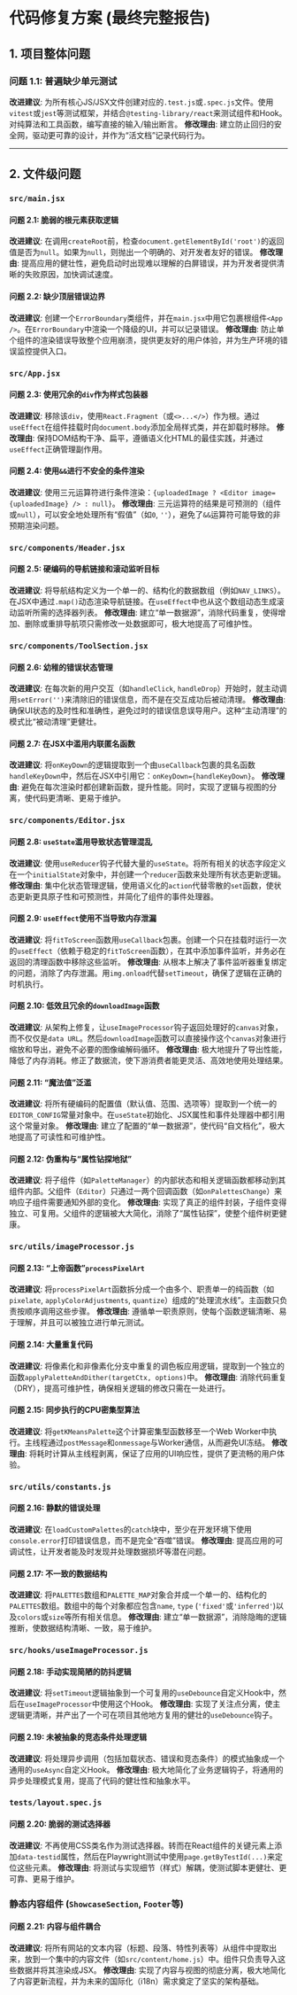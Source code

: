 # 代码修复方案 (最终完整报告)

## 1. 项目整体问题

### **问题 1.1: 普遍缺少单元测试**
**改进建议**: 为所有核心JS/JSX文件创建对应的`.test.js`或`.spec.js`文件。使用`vitest`或`jest`等测试框架，并结合`@testing-library/react`来测试组件和Hook。对纯算法和工具函数，编写直接的输入/输出断言。
**修改理由**: 建立防止回归的安全网，驱动更可靠的设计，并作为“活文档”记录代码行为。

---

## 2. 文件级问题

### **`src/main.jsx`**
#### **问题 2.1: 脆弱的根元素获取逻辑**
**改进建议**: 在调用`createRoot`前，检查`document.getElementById('root')`的返回值是否为`null`。如果为`null`，则抛出一个明确的、对开发者友好的错误。
**修改理由**: 提高应用的健壮性，避免启动时出现难以理解的白屏错误，并为开发者提供清晰的失败原因，加快调试速度。

#### **问题 2.2: 缺少顶层错误边界**
**改进建议**: 创建一个`ErrorBoundary`类组件，并在`main.jsx`中用它包裹根组件`<App />`。在`ErrorBoundary`中渲染一个降级的UI，并可以记录错误。
**修改理由**: 防止单个组件的渲染错误导致整个应用崩溃，提供更友好的用户体验，并为生产环境的错误监控提供入口。

### **`src/App.jsx`**
#### **问题 2.3: 使用冗余的`div`作为样式包装器**
**改进建议**: 移除该`div`，使用`React.Fragment`（或`<>...</>`）作为根。通过`useEffect`在组件挂载时向`document.body`添加全局样式类，并在卸载时移除。
**修改理由**: 保持DOM结构干净、扁平，遵循语义化HTML的最佳实践，并通过`useEffect`正确管理副作用。

#### **问题 2.4: 使用`&&`进行不安全的条件渲染**
**改进建议**: 使用三元运算符进行条件渲染：`{uploadedImage ? <Editor image={uploadedImage} /> : null}`。
**修改理由**: 三元运算符的结果是可预测的（组件或`null`），可以安全地处理所有“假值”（如`0`, `''`），避免了`&&`运算符可能导致的非预期渲染问题。

### **`src/components/Header.jsx`**
#### **问题 2.5: 硬编码的导航链接和滚动监听目标**
**改进建议**: 将导航结构定义为一个单一的、结构化的数据数组（例如`NAV_LINKS`）。在JSX中通过`.map()`动态渲染导航链接。在`useEffect`中也从这个数组动态生成滚动监听所需的选择器列表。
**修改理由**: 建立“单一数据源”，消除代码重复，使得增加、删除或重排导航项只需修改一处数据即可，极大地提高了可维护性。

### **`src/components/ToolSection.jsx`**
#### **问题 2.6: 幼稚的错误状态管理**
**改进建议**: 在每次新的用户交互（如`handleClick`, `handleDrop`）开始时，就主动调用`setError('')`来清除旧的错误信息，而不是在交互成功后被动清理。
**修改理由**: 确保UI状态的及时性和准确性，避免过时的错误信息误导用户。这种“主动清理”的模式比“被动清理”更健壮。

#### **问题 2.7: 在JSX中滥用内联匿名函数**
**改进建议**: 将`onKeyDown`的逻辑提取到一个由`useCallback`包裹的具名函数`handleKeyDown`中，然后在JSX中引用它：`onKeyDown={handleKeyDown}`。
**修改理由**: 避免在每次渲染时都创建新函数，提升性能。同时，实现了逻辑与视图的分离，使代码更清晰、更易于维护。

### **`src/components/Editor.jsx`**
#### **问题 2.8: `useState`滥用导致状态管理混乱**
**改进建议**: 使用`useReducer`钩子代替大量的`useState`。将所有相关的状态字段定义在一个`initialState`对象中，并创建一个`reducer`函数来处理所有状态更新逻辑。
**修改理由**: 集中化状态管理逻辑，使用语义化的`action`代替零散的`set`函数，使状态更新更具原子性和可预测性，并简化了组件的事件处理器。

#### **问题 2.9: `useEffect`使用不当导致内存泄漏**
**改进建议**: 将`fitToScreen`函数用`useCallback`包裹。创建一个只在挂载时运行一次的`useEffect`（依赖于稳定的`fitToScreen`函数），在其中添加事件监听，并务必在返回的清理函数中移除这些监听。
**修改理由**: 从根本上解决了事件监听器重复绑定的问题，消除了内存泄漏。用`img.onload`代替`setTimeout`，确保了逻辑在正确的时机执行。

#### **问题 2.10: 低效且冗余的`downloadImage`函数**
**改进建议**: 从架构上修复，让`useImageProcessor`钩子返回处理好的`canvas`对象，而不仅仅是`data URL`。然后`downloadImage`函数可以直接操作这个`canvas`对象进行缩放和导出，避免不必要的图像编解码循环。
**修改理由**: 极大地提升了导出性能，降低了内存消耗。修正了数据流，使下游消费者能更灵活、高效地使用处理结果。

#### **问题 2.11: “魔法值”泛滥**
**改进建议**: 将所有硬编码的配置值（默认值、范围、选项等）提取到一个统一的`EDITOR_CONFIG`常量对象中。在`useState`初始化、JSX属性和事件处理器中都引用这个常量对象。
**修改理由**: 建立了配置的“单一数据源”，使代码“自文档化”，极大地提高了可读性和可维护性。

#### **问题 2.12: 伪重构与“属性钻探地狱”**
**改进建议**: 将子组件（如`PaletteManager`）的内部状态和相关逻辑函数都移动到其组件内部。父组件（`Editor`）只通过一两个回调函数（如`onPalettesChange`）来响应子组件需要通知外部的变化。
**修改理由**: 实现了真正的组件封装，子组件变得独立、可复用。父组件的逻辑被大大简化，消除了“属性钻探”，使整个组件树更健康。

### **`src/utils/imageProcessor.js`**
#### **问题 2.13: “上帝函数”`processPixelArt`**
**改进建议**: 将`processPixelArt`函数拆分成一个由多个、职责单一的纯函数（如`pixelate`, `applyColorAdjustments`, `quantize`）组成的“处理流水线”。主函数只负责按顺序调用这些步骤。
**修改理由**: 遵循单一职责原则，使每个函数逻辑清晰、易于理解，并且可以被独立进行单元测试。

#### **问题 2.14: 大量重复代码**
**改进建议**: 将像素化和非像素化分支中重复的调色板应用逻辑，提取到一个独立的函数`applyPaletteAndDither(targetCtx, options)`中。
**修改理由**: 消除代码重复（DRY），提高可维护性，确保相关逻辑的修改只需在一处进行。

#### **问题 2.15: 同步执行的CPU密集型算法**
**改进建议**: 将`getKMeansPalette`这个计算密集型函数移至一个Web Worker中执行。主线程通过`postMessage`和`onmessage`与Worker通信，从而避免UI冻结。
**修改理由**: 将耗时计算从主线程剥离，保证了应用的UI响应性，提供了更流畅的用户体验。

### **`src/utils/constants.js`**
#### **问题 2.16: 静默的错误处理**
**改进建议**: 在`loadCustomPalettes`的`catch`块中，至少在开发环境下使用`console.error`打印错误信息，而不是完全“吞噬”错误。
**修改理由**: 提高应用的可调试性，让开发者能及时发现并处理数据损坏等潜在问题。

#### **问题 2.17: 不一致的数据结构**
**改进建议**: 将`PALETTES`数组和`PALETTE_MAP`对象合并成一个单一的、结构化的`PALETTES`数组。数组中的每个对象都应包含`name`, `type` (`'fixed'`或`'inferred'`)以及`colors`或`size`等所有相关信息。
**修改理由**: 建立“单一数据源”，消除隐晦的逻辑推断，使数据结构清晰、一致，易于维护。

### **`src/hooks/useImageProcessor.js`**
#### **问题 2.18: 手动实现简陋的防抖逻辑**
**改进建议**: 将`setTimeout`逻辑抽象到一个可复用的`useDebounce`自定义Hook中，然后在`useImageProcessor`中使用这个Hook。
**修改理由**: 实现了关注点分离，使主逻辑更清晰，并产出了一个可在项目其他地方复用的健壮的`useDebounce`钩子。

#### **问题 2.19: 未被抽象的竞态条件处理逻辑**
**改进建议**: 将处理异步调用（包括加载状态、错误和竞态条件）的模式抽象成一个通用的`useAsync`自定义Hook。
**修改理由**: 极大地简化了业务逻辑钩子，将通用的异步处理模式复用，提高了代码的健壮性和抽象水平。

### **`tests/layout.spec.js`**
#### **问题 2.20: 脆弱的测试选择器**
**改进建议**: 不再使用CSS类名作为测试选择器。转而在React组件的关键元素上添加`data-testid`属性，然后在Playwright测试中使用`page.getByTestId(...)`来定位这些元素。
**修改理由**: 将测试与实现细节（样式）解耦，使测试脚本更健壮、更可靠、更易于维护。

### **静态内容组件 (`ShowcaseSection`, `Footer`等)**
#### **问题 2.21: 内容与组件耦合**
**改进建议**: 将所有网站的文本内容（标题、段落、特性列表等）从组件中提取出来，放到一个集中的内容文件（如`src/content/home.js`）中。组件只负责导入这些数据并将其渲染成JSX。
**修改理由**: 实现了内容与视图的彻底分离，极大地简化了内容更新流程，并为未来的国际化（i18n）需求奠定了坚实的架构基础。
